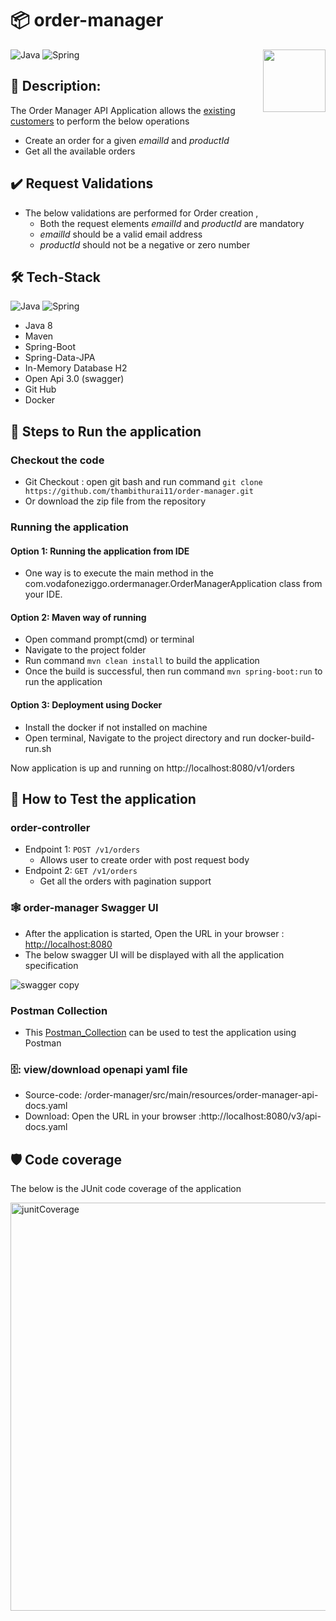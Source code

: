 # 📦 order-manager
<a href="https://foojay.io/works-with-openjdk"><img align="right" src="https://github.com/foojayio/badges/raw/main/works_with_openjdk/Works-with-OpenJDK.png" width="100"></a>


![Java](https://img.shields.io/badge/-Java-000?&logo=Java&logoColor=007396)
![Spring](https://img.shields.io/badge/-Spring-000?&logo=Spring)


## 📔 Description:
The Order Manager API Application allows the [existing customers](https://reqres.in/api/users) to perform the below operations

  * Create an order for a given *emailId* and *productId*
  * Get all the available orders 

## ✔️ Request Validations
- The below validations are performed for Order creation ,
  - Both the request elements *emailId* and *productId* are mandatory
  - *emailId* should be a valid email address
  - *productId* should not be a negative or zero number
 
## :hammer_and_wrench:	Tech-Stack
![Java](https://img.shields.io/badge/-Java-000?&logo=Java&logoColor=007396)
![Spring](https://img.shields.io/badge/-Spring-000?&logo=Spring)	
- Java 8 
- Maven
- Spring-Boot
- Spring-Data-JPA
- In-Memory Database H2
- Open Api 3.0 (swagger)
- Git Hub
- Docker

## :memo: Steps to Run the application
### Checkout the code
- Git Checkout : open git bash and run command `git clone https://github.com/thambithurai11/order-manager.git`
- Or download the zip file from the repository
	
### Running the application 
#### Option 1: Running the application from IDE
 - One way is to execute the main method in the com.vodafoneziggo.ordermanager.OrderManagerApplication class from your IDE.
#### Option 2: Maven way of running
 - Open command prompt(cmd) or terminal
 - Navigate to the project folder
 - Run command `mvn clean install` to build the application
 - Once the build is successful, then run command `mvn spring-boot:run` to run the application
#### Option 3: Deployment using Docker
 - Install the docker if not installed on machine
 - Open terminal, Navigate to the project directory and run docker-build-run.sh

Now application is up and running on http://localhost:8080/v1/orders

## :test_tube: How to Test the application
### order-controller
- Endpoint 1: `POST /v1/orders`
  - Allows user to create order with post request body
- Endpoint 2: `GET /v1/orders`
  - Get all the orders with pagination support 

### :spider_web:  order-manager Swagger UI
 - After the application is started, Open the URL in your browser : [http://localhost:8080](http://localhost:8080/swagger-ui/index.html)
 - The below swagger UI will be displayed with all the application specification
 
  ![swagger copy](https://user-images.githubusercontent.com/114624820/198870450-e96cb8bf-d890-41d1-bd7f-db44253563ed.png)

### Postman Collection
 - This [Postman_Collection](https://github.com/thambithurai11/order-manager/files/9895566/Test.Collection.-.Orders.Manager.zip) can be used to test the application using Postman 

### 🗄️: view/download openapi yaml file 
- Source-code: /order-manager/src/main/resources/order-manager-api-docs.yaml
- Download: Open the URL in your browser :http://localhost:8080/v3/api-docs.yaml

## :shield: Code coverage
The below is the JUnit code coverage of the application

<img width="653" alt="junitCoverage" src="https://user-images.githubusercontent.com/114624820/199344704-8b2a5f83-fad9-4d63-94ba-dcca8ab97b11.PNG">

